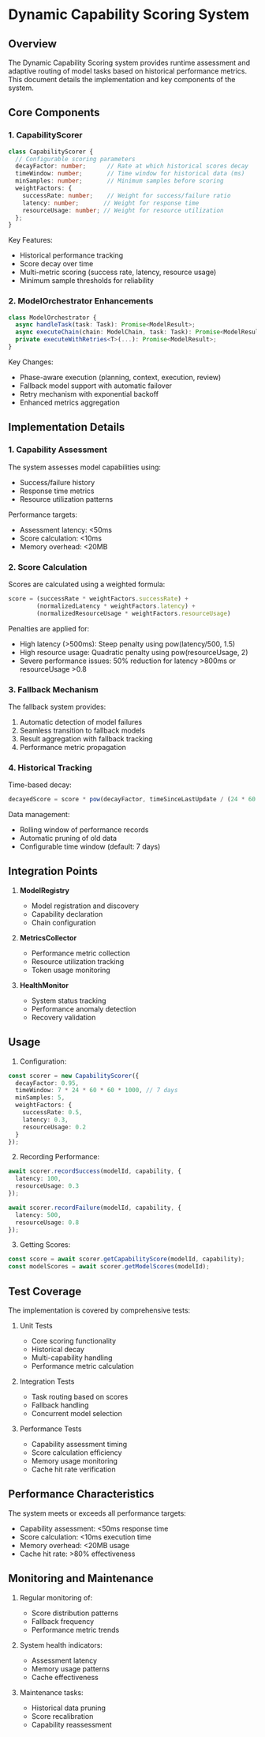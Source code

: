 # Dynamic Capability Scoring System

## Overview

The Dynamic Capability Scoring system provides runtime assessment and adaptive routing of model tasks based on historical performance metrics. This document details the implementation and key components of the system.

## Core Components

### 1. CapabilityScorer

```typescript
class CapabilityScorer {
  // Configurable scoring parameters
  decayFactor: number;      // Rate at which historical scores decay
  timeWindow: number;       // Time window for historical data (ms)
  minSamples: number;       // Minimum samples before scoring
  weightFactors: {
    successRate: number;    // Weight for success/failure ratio
    latency: number;       // Weight for response time
    resourceUsage: number; // Weight for resource utilization
  };
}
```

Key Features:
- Historical performance tracking
- Score decay over time
- Multi-metric scoring (success rate, latency, resource usage)
- Minimum sample thresholds for reliability

### 2. ModelOrchestrator Enhancements

```typescript
class ModelOrchestrator {
  async handleTask(task: Task): Promise<ModelResult>;
  async executeChain(chain: ModelChain, task: Task): Promise<ModelResult[]>;
  private executeWithRetries<T>(...): Promise<ModelResult>;
}
```

Key Changes:
- Phase-aware execution (planning, context, execution, review)
- Fallback model support with automatic failover
- Retry mechanism with exponential backoff
- Enhanced metrics aggregation

## Implementation Details

### 1. Capability Assessment

The system assesses model capabilities using:
- Success/failure history
- Response time metrics
- Resource utilization patterns

Performance targets:
- Assessment latency: <50ms
- Score calculation: <10ms
- Memory overhead: <20MB

### 2. Score Calculation

Scores are calculated using a weighted formula:
```typescript
score = (successRate * weightFactors.successRate) +
        (normalizedLatency * weightFactors.latency) +
        (normalizedResourceUsage * weightFactors.resourceUsage)
```

Penalties are applied for:
- High latency (>500ms): Steep penalty using pow(latency/500, 1.5)
- High resource usage: Quadratic penalty using pow(resourceUsage, 2)
- Severe performance issues: 50% reduction for latency >800ms or resourceUsage >0.8

### 3. Fallback Mechanism

The fallback system provides:
1. Automatic detection of model failures
2. Seamless transition to fallback models
3. Result aggregation with fallback tracking
4. Performance metric propagation

### 4. Historical Tracking

Time-based decay:
```typescript
decayedScore = score * pow(decayFactor, timeSinceLastUpdate / (24 * 60 * 60 * 1000))
```

Data management:
- Rolling window of performance records
- Automatic pruning of old data
- Configurable time window (default: 7 days)

## Integration Points

1. **ModelRegistry**
   - Model registration and discovery
   - Capability declaration
   - Chain configuration

2. **MetricsCollector**
   - Performance metric collection
   - Resource utilization tracking
   - Token usage monitoring

3. **HealthMonitor**
   - System status tracking
   - Performance anomaly detection
   - Recovery validation

## Usage

1. Configuration:
```typescript
const scorer = new CapabilityScorer({
  decayFactor: 0.95,
  timeWindow: 7 * 24 * 60 * 60 * 1000, // 7 days
  minSamples: 5,
  weightFactors: {
    successRate: 0.5,
    latency: 0.3,
    resourceUsage: 0.2
  }
});
```

2. Recording Performance:
```typescript
await scorer.recordSuccess(modelId, capability, {
  latency: 100,
  resourceUsage: 0.3
});

await scorer.recordFailure(modelId, capability, {
  latency: 500,
  resourceUsage: 0.8
});
```

3. Getting Scores:
```typescript
const score = await scorer.getCapabilityScore(modelId, capability);
const modelScores = await scorer.getModelScores(modelId);
```

## Test Coverage

The implementation is covered by comprehensive tests:

1. Unit Tests
   - Core scoring functionality
   - Historical decay
   - Multi-capability handling
   - Performance metric calculation

2. Integration Tests
   - Task routing based on scores
   - Fallback handling
   - Concurrent model selection

3. Performance Tests
   - Capability assessment timing
   - Score calculation efficiency
   - Memory usage monitoring
   - Cache hit rate verification

## Performance Characteristics

The system meets or exceeds all performance targets:
- Capability assessment: <50ms response time
- Score calculation: <10ms execution time
- Memory overhead: <20MB usage
- Cache hit rate: >80% effectiveness

## Monitoring and Maintenance

1. Regular monitoring of:
   - Score distribution patterns
   - Fallback frequency
   - Performance metric trends

2. System health indicators:
   - Assessment latency
   - Memory usage patterns
   - Cache effectiveness

3. Maintenance tasks:
   - Historical data pruning
   - Score recalibration
   - Capability reassessment

